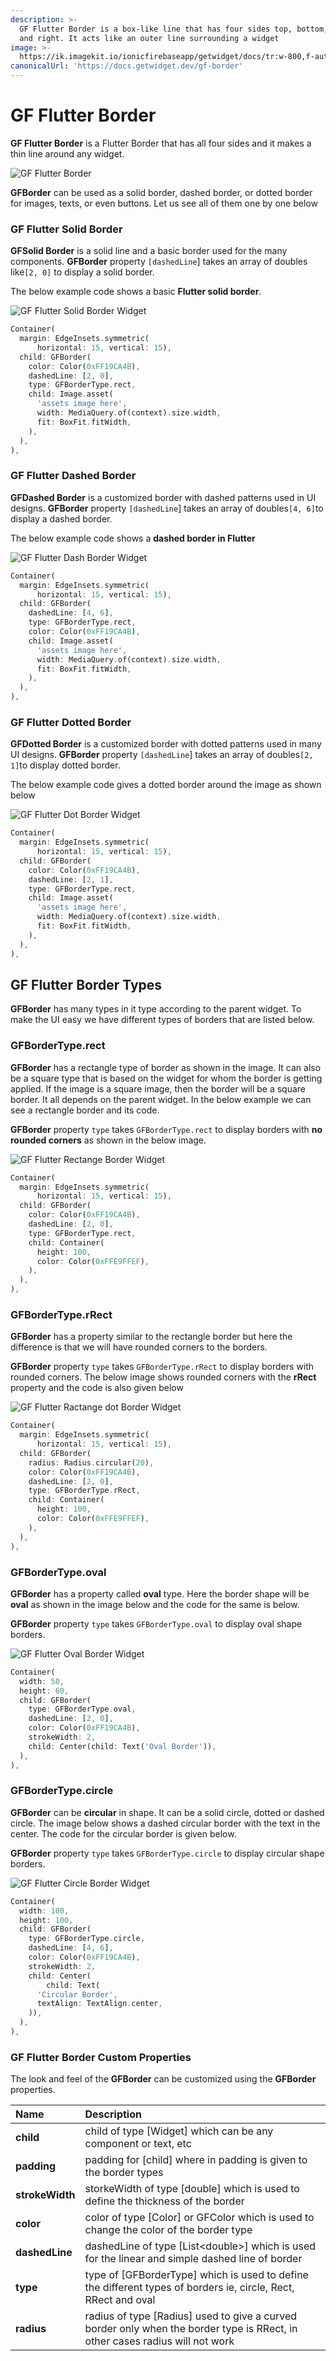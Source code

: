 ```yaml
---
description: >-
  GF Flutter Border is a box-like line that has four sides top, bottom, left,
  and right. It acts like an outer line surrounding a widget
image: >-
  https://ik.imagekit.io/ionicfirebaseapp/getwidget/docs/tr:w-800,f-auto/GW-Borders_docs_banner_JIomXoiPKpc.png
canonicalUrl: 'https://docs.getwidget.dev/gf-border'
---
```


# GF Flutter Border

**GF Flutter Border** is a Flutter Border that has all four sides and it makes a thin line around any widget.

![GF Flutter Border](https://ik.imagekit.io/ionicfirebaseapp/getwidget/docs/tr:w-800,f-auto/GW-Borders_docs_banner_JIomXoiPKpc.png)

**GFBorder** can be used as a solid border, dashed border, or dotted border for images, texts, or even buttons. Let us see all of them one by one below

### GF Flutter Solid Border

**GFSolid Border** is a solid line and a basic border used for the many components. **GFBorder** property `[dashedLine`\] takes an array of doubles like`[2, 0]` to display a solid border.

The below example code shows a basic **Flutter solid border**.

![GF Flutter Solid Border Widget](https://ik.imagekit.io/ionicfirebaseapp/getwidget/docs/tr:w-800,f-auto/solid_border_3x_yCU-0SBxv.png)

```dart
Container(
  margin: EdgeInsets.symmetric(
      horizontal: 15, vertical: 15),
  child: GFBorder(
    color: Color(0xFF19CA4B),
    dashedLine: [2, 0],
    type: GFBorderType.rect,
    child: Image.asset(
      'assets image here',
      width: MediaQuery.of(context).size.width,
      fit: BoxFit.fitWidth,
    ),
  ),
),
```

### GF Flutter Dashed Border

**GFDashed Border** is a customized border with dashed patterns used in UI designs. **GFBorder** property `[dashedLine`\] takes an array of doubles`[4, 6]`to display a dashed border.

The below example code shows a **dashed border in Flutter**

![GF Flutter Dash Border Widget](https://ik.imagekit.io/ionicfirebaseapp/getwidget/docs/tr:w-800,f-auto/dashed_border_3x_DQyNt2Emrew.png)

```dart
Container(
  margin: EdgeInsets.symmetric(
      horizontal: 15, vertical: 15),
  child: GFBorder(
    dashedLine: [4, 6],
    type: GFBorderType.rect,
    color: Color(0xFF19CA4B),
    child: Image.asset(
      'assets image here',
      width: MediaQuery.of(context).size.width,
      fit: BoxFit.fitWidth,
    ),
  ),
),
```

### GF Flutter Dotted Border

**GFDotted Border** is a customized border with dotted patterns used in many UI designs. **GFBorder** property `[dashedLine`\] takes an array of doubles`[2, 1]`to display dotted border.

The below example code gives a dotted border around the image as shown below

![GF Flutter Dot Border Widget](https://ik.imagekit.io/ionicfirebaseapp/getwidget/docs/tr:w-800,f-auto/Dotted_border_3x_bVhWMc5Nv.png)

```dart
Container(
  margin: EdgeInsets.symmetric(
      horizontal: 15, vertical: 15),
  child: GFBorder(
    color: Color(0xFF19CA4B),
    dashedLine: [2, 1],
    type: GFBorderType.rect,
    child: Image.asset(
      'assets image here',
      width: MediaQuery.of(context).size.width,
      fit: BoxFit.fitWidth,
    ),
  ),
),
```

## GF Flutter Border Types

**GFBorder** has many types in it type according to the parent widget. To make the UI easy we have different types of borders that are listed below.

### GFBorderType.rect

**GFBorder** has a rectangle type of border as shown in the image. It can also be a square type that is based on the widget for whom the border is getting applied. If the image is a square image, then the border will be a square border. It all depends on the parent widget. In the below example we can see a rectangle border and its code.

**GFBorder** property `type` takes `GFBorderType.rect` to display borders with **no rounded corners** as shown in the below image.

![GF Flutter Rectange Border Widget](https://ik.imagekit.io/ionicfirebaseapp/getwidget/docs/tr:w-800,f-auto/solid_border_vw_8B7kiHo.png)

```dart
Container(
  margin: EdgeInsets.symmetric(
      horizontal: 15, vertical: 15),
  child: GFBorder(
    color: Color(0xFF19CA4B),
    dashedLine: [2, 0],
    type: GFBorderType.rect,
    child: Container(
      height: 100,
      color: Color(0xFFE9FFEF),
    ),
  ),
),
```

### GFBorderType.rRect

**GFBorder** has a property similar to the rectangle border but here the difference is that we will have rounded corners to the borders.

**GFBorder** property `type` takes `GFBorderType.rRect` to display borders with rounded corners. The below image shows rounded corners with the **rRect** property and the code is also given below

![GF Flutter Ractange dot Border Widget](https://ik.imagekit.io/ionicfirebaseapp/getwidget/docs/tr:w-800,f-auto/dashed_border_with_radius_4NgBID_ne.png)

```dart
Container(
  margin: EdgeInsets.symmetric(
      horizontal: 15, vertical: 15),
  child: GFBorder(
    radius: Radius.circular(20),
    color: Color(0xFF19CA4B),
    dashedLine: [2, 0],
    type: GFBorderType.rRect,
    child: Container(
      height: 100,
      color: Color(0xFFE9FFEF),
    ),
  ),
),
```

### GFBorderType.oval

**GFBorder** has a property called **oval** type. Here the border shape will be **oval** as shown in the image below and the code for the same is below.

**GFBorder** property `type` takes `GFBorderType.oval` to display oval shape borders.

![GF Flutter Oval Border Widget](https://ik.imagekit.io/ionicfirebaseapp/getwidget/docs/tr:w-800,f-auto/circular_border_-_oval-solid_3x_o_S1GuEvf.png)

```dart
Container(
  width: 50,
  height: 60,
  child: GFBorder(
    type: GFBorderType.oval,
    dashedLine: [2, 0],
    color: Color(0xFF19CA4B),
    strokeWidth: 2,
    child: Center(child: Text('Oval Border')),
  ),
),
```

### GFBorderType.circle

**GFBorder** can be **circular** in shape. It can be a solid circle, dotted or dashed circle. The image below shows a dashed circular border with the text in the center. The code for the circular border is given below.

**GFBorder** property `type` takes `GFBorderType.circle` to display circular shape borders.

![GF Flutter Circle Border Widget](https://ik.imagekit.io/ionicfirebaseapp/getwidget/docs/tr:w-800,f-auto/Dashed_border_-_circle_3x_hoEZqNy-tw.png)

```dart
Container(
  width: 100,
  height: 100,
  child: GFBorder(
    type: GFBorderType.circle,
    dashedLine: [4, 6],
    color: Color(0xFF19CA4B),
    strokeWidth: 2,
    child: Center(
        child: Text(
      'Circular Border',
      textAlign: TextAlign.center,
    )),
  ),
),
```

### GF Flutter Border Custom Properties

The look and feel of the **GFBorder** can be customized using the **GFBorder** properties.

| Name | Description |
| :--- | :--- |
| **child** | child of  type \[Widget\] which can be any component or text, etc |
| **padding** | padding for \[child\] where in padding is given to the border types |
| **strokeWidth** | storkeWidth of type \[double\] which is used to define the thickness of the border |
| **color** | color of type \[Color\] or GFColor which is used to change the color of the border type |
| **dashedLine** | dashedLine of type \[List&lt;double&gt;\] which is used for the linear and simple dashed line of border |
| **type** | type of \[GFBorderType\] which is used to define the different types of borders ie, circle, Rect, RRect and oval |
| **radius** | radius of type \[Radius\] used to give a curved border only when the border type is RRect, in other cases radius will not work |

